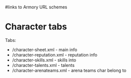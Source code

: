#links to Armory URL schemes

# Character tabs #

Tabs:
  * /character-sheet.xml - main info
  * /character-reputation.xml - reputation info
  * /character-skills.xml - skills into
  * /character-talents.xml - talents
  * /character-arenateams.xml - arena teams char belong to